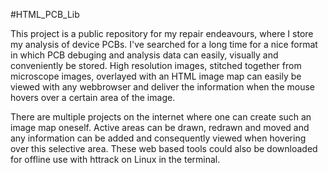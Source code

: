 #HTML_PCB_Lib

This project is a public repository for my repair endeavours, where I store 
my analysis of device PCBs. I've searched for a long time for a nice format 
in which PCB debuging and analysis data can easily, visually and conveniently
be stored. High resolution images, stitched together from microscope images, 
overlayed with an HTML image map can easily be viewed with any webbrowser 
and deliver the information when the mouse hovers over a certain area of the 
image. 

There are multiple projects on the internet where one can create such an image
map oneself. Active areas can be drawn, redrawn and moved and any information can
be added and consequently viewed when hovering over this selective area.
These web based tools could also be downloaded for offline use
with httrack on Linux in the terminal.

